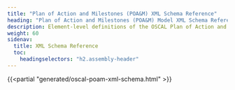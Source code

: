 ```yaml
---
title: "Plan of Action and Milestones (POA&M) XML Schema Reference"
heading: "Plan of Action and Milestones (POA&M) Model XML Schema Reference"
description: Element-level definitions of the OSCAL Plan of Action and Milestones model XML format.
weight: 60
sidenav:
  title: XML Schema Reference
  toc:
    headingselectors: "h2.assembly-header"
---
```


{{<partial "generated/oscal-poam-xml-schema.html" >}}

